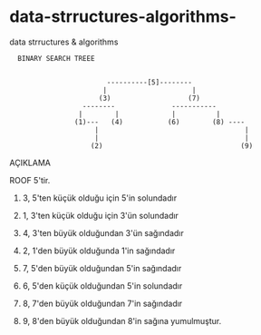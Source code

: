 # data-strructures-algorithms-
data strructures  &amp; algorithms 
 
                            
      BINARY SEARCH TREEE 
      
      
                            ----------[5]--------
                           |                     |
                          (3)                   (7)
                      --------              -----------    
                     |        |             |          |
                    (1)---   (4)           (6)        (8) ----
                         |                                    |
                         |                                    |
                        (2)                                  (9)
 
  
  AÇIKLAMA 
   
   ROOF 5'tir.
   
  1) 3, 5'ten küçük olduğu için 5'in solundadır
  2) 1, 3'ten küçük olduğu için 3'ün solundadır
  3) 4, 3'ten büyük olduğundan 3'ün sağındadır
  4) 2, 1'den büyük olduğunda 1'in sağındadır
   
  5) 7, 5'den büyük olduğundan 5'in sağındadır
  6) 6, 5'den küçük olduğundan 5'in solundadır
  7) 8, 7'den büyük olduğundan 7'in sağındadır
  8) 9, 8'den büyük olduğundan 8'in sağına yumulmuştur.
  
